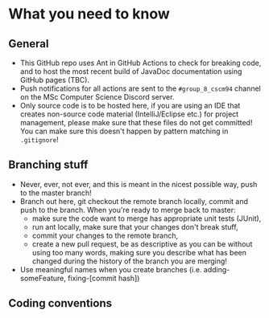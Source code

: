 # What you need to know

## General
- This GitHub repo uses Ant in GitHub Actions to check for breaking code, and to host the most recent build of JavaDoc documentation using GitHub pages (TBC).
- Push notifications for all actions are sent to the `#group_8_cscm94` channel on the MSc Computer Science Discord server.
- Only source code is to be hosted here, if you are using an IDE that creates non-source code material (IntelliJ/Eclipse etc.) for project management, please make sure that these files do not get committed! You can make sure this doesn't happen by pattern matching in `.gitignore`!

## Branching stuff
- Never, ever, not ever, and this is meant in the nicest possible way, push to the master branch!
- Branch out here, git checkout the remote branch locally, commit and push to the branch. When you're ready to merge back to master:
  - make sure the code want to merge has appropriate unit tests (JUnit),
  - run ant locally, make sure that your changes don't break stuff,
  - commit your changes to the remote branch,
  - create a new pull request, be as descriptive as you can be without using too many words, making sure you describe what has been changed during the history of the branch you are merging!
- Use meaningful names when you create branches (i.e. adding-someFeature, fixing-[commit hash])

## Coding conventions
